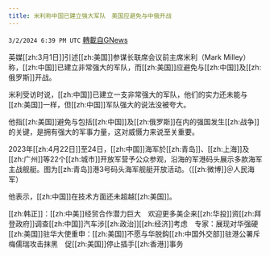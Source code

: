 ```yaml
---
title: 米利称中国已建立强大军队　美国应避免与中俄开战
---
```

`3/2/2024 6:39 PM UTC` [轉載自GNews](https://gnews.org/articles/2359509)

英媒[[zh:3月1日]]引述[[zh:美国]]参谋长联席会议前主席米利（Mark Milley）称，[[zh:中国]]已建立非常强大的军队，而[[zh:美国]]应避免与[[zh:中国]]及[[zh:俄罗斯]]开战。

米利受访时说，[[zh:中国]]已建立一支非常强大的军队，他们的实力还未能与[[zh:美国]]一样，但[[zh:中国]]军队强大的说法没被夸大。

他指[[zh:美国]]避免与包括[[zh:中国]]及[[zh:俄罗斯]]在内的强国发生[[zh:战争]]的关键，是拥有强大的军事力量，这对威慑力来说至关重要。

2023年[[zh:4月22日]]至24日，[[zh:中国]]海军於[[zh:青岛]]、[[zh:上海]]及[[zh:广州]]等22个[[zh:城市]]开放军营予公众参观，沿海的军港码头展示多款海军主战舰艇。图为[[zh:青岛]]港3号码头海军舰艇开放活动。（[[zh:微博]]＠人民海军）

他表示，[[zh:中国]]在技术方面还未超越[[zh:美国]]。

[[zh:韩正]]：[[zh:中美]]经贸合作潜力巨大　欢迎更多美企来[[zh:华投]]资[[zh:拜登政府]]调查[[zh:中国]]汽车涉[[zh:政治]][[zh:经济]]考虑　专家：展现对华强硬[[zh:美国]]驻华大使重申：[[zh:美国]]不愿与华脱鈎[[zh:中国外交部]]驻港公署斥梅儒瑞攻击抹黑　促[[zh:美国]]停止插手[[zh:香港]]事务
